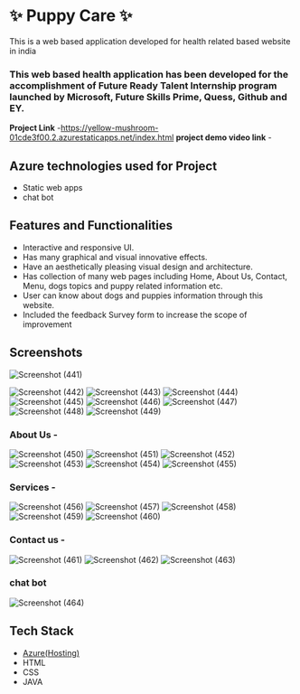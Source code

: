 # ✨  Puppy Care  ✨

This is a web based application developed for health related based website in india

### This web based health application has been developed for the accomplishment of Future Ready Talent Internship program launched by Microsoft, Future Skills Prime, Quess, Github and EY.


**Project Link** -https://yellow-mushroom-01cde3f00.2.azurestaticapps.net/index.html
**project demo video link** - 

## Azure technologies used for Project

- Static web apps
- chat bot

## Features and Functionalities 

- Interactive and responsive UI.
- Has many graphical and visual innovative effects.
- Have an aesthetically pleasing visual design and architecture.
- Has collection of many web pages including Home, About Us, Contact, Menu, dogs topics and puppy related information etc.
- User can know about dogs and puppies information through this website.
- Included the feedback Survey form to increase the scope of improvement 

## Screenshots
![Screenshot (441)](https://user-images.githubusercontent.com/117726876/205627256-8330dab4-6446-4e55-9bb8-452553000bd0.png)


![Screenshot (442)](https://user-images.githubusercontent.com/117726876/205627313-aa144ed0-bc53-488b-8b51-e071335cb31f.png)
![Screenshot (443)](https://user-images.githubusercontent.com/117726876/205627321-aa48ff74-e9c3-4eec-9641-d0ba471f6579.png)
![Screenshot (444)](https://user-images.githubusercontent.com/117726876/205627335-a1673039-3e86-423e-b38f-23a2fed85cd7.png)
![Screenshot (445)](https://user-images.githubusercontent.com/117726876/205627343-6b79b26c-986b-4aea-babf-430a7000800e.png)
![Screenshot (446)](https://user-images.githubusercontent.com/117726876/205627360-f78c88da-0112-46d7-ad4b-5d2d97ba291a.png)
![Screenshot (447)](https://user-images.githubusercontent.com/117726876/205627388-e8682b52-8f2e-42f7-b71e-a70a8a6991b7.png)
![Screenshot (448)](https://user-images.githubusercontent.com/117726876/205627421-3cf14371-db97-45db-ace5-3aa221d3205e.png)
![Screenshot (449)](https://user-images.githubusercontent.com/117726876/205627438-104b3f8d-c008-43ad-83aa-9f3da40ffdc2.png)


### About Us -

![Screenshot (450)](https://user-images.githubusercontent.com/117726876/205627615-44c5d818-be07-45de-bc3a-3e52a577734e.png)
![Screenshot (451)](https://user-images.githubusercontent.com/117726876/205627643-b3b2758a-6b09-4a08-94e5-72ea35b6f510.png)
![Screenshot (452)](https://user-images.githubusercontent.com/117726876/205627656-63bdeb0d-52dc-4d9e-b3c9-3e0eb9cee807.png)
![Screenshot (453)](https://user-images.githubusercontent.com/117726876/205627671-291590e3-a64e-42a8-a18b-722ac41517b8.png)
![Screenshot (454)](https://user-images.githubusercontent.com/117726876/205627716-204fcd24-e68f-4b4d-bef7-40c8e6c376d5.png)
![Screenshot (455)](https://user-images.githubusercontent.com/117726876/205627738-c6b3e3c4-12ce-4a41-ba40-6345c8edab31.png)

### Services -

![Screenshot (456)](https://user-images.githubusercontent.com/117726876/205628059-ce061886-5fad-4a5e-8e55-005c8ff27081.png)
![Screenshot (457)](https://user-images.githubusercontent.com/117726876/205628085-938fe8be-c38a-4381-96e5-51b88167b73e.png)
![Screenshot (458)](https://user-images.githubusercontent.com/117726876/205628096-c3768ff1-6c85-4a3c-a7e9-4cb7ee1a02ca.png)
![Screenshot (459)](https://user-images.githubusercontent.com/117726876/205628125-bf731ed6-07b2-436b-a882-4a5830913161.png)
![Screenshot (460)](https://user-images.githubusercontent.com/117726876/205628128-4eb77dd6-bbd1-467e-aa9b-b99a22b22cc2.png)



### Contact us -
![Screenshot (461)](https://user-images.githubusercontent.com/117726876/205628352-b84b9725-e28d-4e95-8aaa-c5be76f46106.png)
![Screenshot (462)](https://user-images.githubusercontent.com/117726876/205628389-14f25015-fed7-4228-8673-42442614bd6b.png)
![Screenshot (463)](https://user-images.githubusercontent.com/117726876/205628418-d3da2b2f-6ac5-4d00-81d8-b0e5d0e47c5c.png)



### chat bot

![Screenshot (464)](https://user-images.githubusercontent.com/117726876/205628453-dcde396c-623a-4de1-936c-805a96d8c23e.png)

## Tech Stack 

- [Azure(Hosting)](https://azure.microsoft.com/en-in/features/azure-portal/)
- HTML
- CSS
- JAVA

